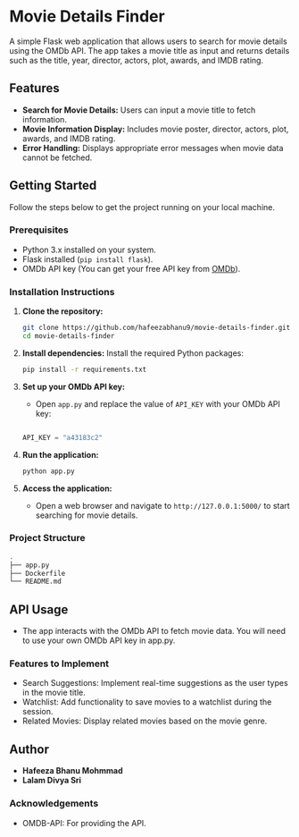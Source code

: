 # Movie Details Finder

A simple Flask web application that allows users to search for movie details using the OMDb API. The app takes a movie title as input and returns details such as the title, year, director, actors, plot, awards, and IMDB rating. 

## Features
- **Search for Movie Details:** Users can input a movie title to fetch information.
- **Movie Information Display:** Includes movie poster, director, actors, plot, awards, and IMDB rating.
- **Error Handling:** Displays appropriate error messages when movie data cannot be fetched.

## Getting Started

Follow the steps below to get the project running on your local machine.

### Prerequisites

- Python 3.x installed on your system.
- Flask installed (`pip install flask`).
- OMDb API key (You can get your free API key from [OMDb](http://www.omdbapi.com/apikey.aspx)).

### Installation Instructions

1. **Clone the repository:**
    ```bash
    git clone https://github.com/hafeezabhanu9/movie-details-finder.git
    cd movie-details-finder
    ```

2. **Install dependencies:**
    Install the required Python packages:
   
    ```bash
    pip install -r requirements.txt
    ```

4. **Set up your OMDb API key:**
    
    - Open `app.py` and replace the value of `API_KEY` with your OMDb API key:

    ```python
    
    API_KEY = "a43183c2"
    
    ```

5. **Run the application:**
    ```bash
    python app.py
    ```

6. **Access the application:**
    - Open a web browser and navigate to `http://127.0.0.1:5000/` to start searching for movie details.

### Project Structure

```bash
.
├── app.py     
├── Dockerfile              
└── README.md 

```

## API Usage
- The app interacts with the OMDb API to fetch movie data. You will need to use your own OMDb API key in app.py.

### Features to Implement
- Search Suggestions: Implement real-time suggestions as the user types in the movie title.
- Watchlist: Add functionality to save movies to a watchlist during the session.
- Related Movies: Display related movies based on the movie genre.

## Author
- **Hafeeza Bhanu Mohmmad**
- **Lalam Divya Sri**

### Acknowledgements
- OMDB-API: For providing the API.
